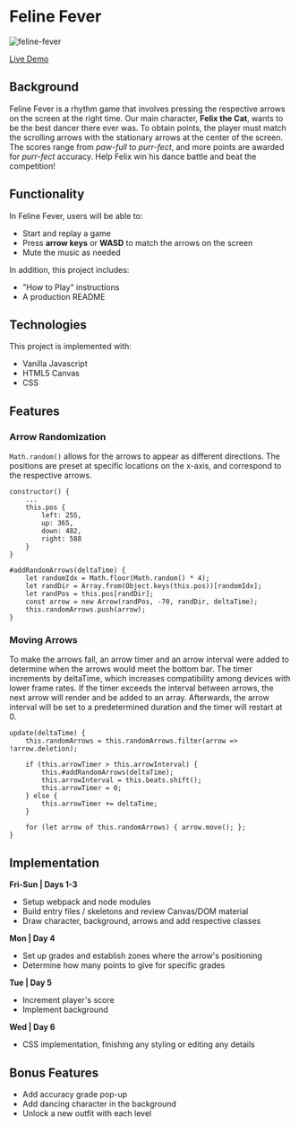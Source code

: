 # Feline Fever

![feline-fever](https://user-images.githubusercontent.com/78716708/146590673-43d2a656-aea9-4548-b13c-957e30c70eda.gif)

[Live Demo](https://subinc1633.github.io/feline-fever/)

## Background

Feline Fever is a rhythm game that involves pressing the respective arrows on the screen at the right time. Our main character, **Felix the Cat**, wants to be the best dancer there ever was. To obtain points, the player must match the scrolling arrows with the stationary arrows at the center of the screen. The scores range from *paw-full* to *purr-fect*, and more points are awarded for *purr-fect* accuracy. Help Felix win his dance battle and beat the competition!

## Functionality

In Feline Fever, users will be able to:

- Start and replay a game
- Press **arrow keys** or **WASD** to match the arrows on the screen
- Mute the music as needed

In addition, this project includes:

- "How to Play" instructions
- A production README

## Technologies

This project is implemented with:

- Vanilla Javascript
- HTML5 Canvas
- CSS

## Features

### Arrow Randomization

`Math.random()` allows for the arrows to appear as different directions. The positions are preset at specific locations on the x-axis, and correspond to the respective arrows.

```
constructor() {
    ...
    this.pos {
        left: 255,
        up: 365,
        down: 482,
        right: 588
    }
}

#addRandomArrows(deltaTime) {
    let randomIdx = Math.floor(Math.random() * 4);
    let randDir = Array.from(Object.keys(this.pos))[randomIdx];
    let randPos = this.pos[randDir];
    const arrow = new Arrow(randPos, -70, randDir, deltaTime);
    this.randomArrows.push(arrow);
}
```

### Moving Arrows

To make the arrows fall, an arrow timer and an arrow interval were added to determine when the arrows would meet the bottom bar. The timer increments by deltaTime, which increases compatibility among devices with lower frame rates. If the timer exceeds the interval between arrows, the next arrow will render and be added to an array. Afterwards, the arrow interval will be set to a predetermined duration and the timer will restart at 0.

```
update(deltaTime) {
    this.randomArrows = this.randomArrows.filter(arrow => !arrow.deletion);

    if (this.arrowTimer > this.arrowInterval) {
        this.#addRandomArrows(deltaTime);
        this.arrowInterval = this.beats.shift();
        this.arrowTimer = 0;
    } else {
        this.arrowTimer += deltaTime;
    }

    for (let arrow of this.randomArrows) { arrow.move(); };
}
```

## Implementation

**Fri-Sun | Days 1-3**
- Setup webpack and node modules
- Build entry files / skeletons and review Canvas/DOM material
- Draw character, background, arrows and add respective classes

**Mon | Day 4**
- Set up grades and establish zones where the arrow's positioning 
- Determine how many points to give for specific grades

**Tue | Day 5**
- Increment player's score
- Implement background

**Wed | Day 6**
- CSS implementation, finishing any styling or editing any details

## Bonus Features

- Add accuracy grade pop-up
- Add dancing character in the background
- Unlock a new outfit with each level
